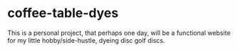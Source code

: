 # coffee-table-dyes
This is a personal project, that perhaps one day, will be a functional website for my little hobby/side-hustle, dyeing disc golf discs.

